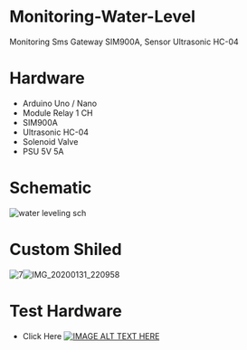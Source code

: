 # Monitoring-Water-Level
Monitoring Sms Gateway SIM900A, Sensor Ultrasonic HC-04

# Hardware
- Arduino Uno / Nano
- Module Relay 1 CH
- SIM900A
- Ultrasonic HC-04
- Solenoid Valve
- PSU 5V 5A

# Schematic
![water leveling sch](https://user-images.githubusercontent.com/50385294/127739951-a99c6911-d002-4944-8e8d-21fdf951d31a.png)

# Custom Shiled
![7](https://user-images.githubusercontent.com/50385294/127740020-591eccae-fb00-4c80-a002-f04b85f50f39.PNG)![IMG_20200131_220958](https://user-images.githubusercontent.com/50385294/127740125-8d74dbf1-eb64-4c5a-9c8b-598a3f071861.jpg)


# Test Hardware
- Click Here 
[![IMAGE ALT TEXT HERE](https://img.youtube.com/vi/7UqURstG6aA/0.jpg)](https://www.youtube.com/watch?v=7UqURstG6aA")
